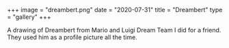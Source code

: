 +++
image = "dreambert.png"
date = "2020-07-31"
title = "Dreambert"
type = "gallery"
+++

A drawing of Dreambert from Mario and Luigi Dream Team I did for a friend. They used him as a profile picture all the time.